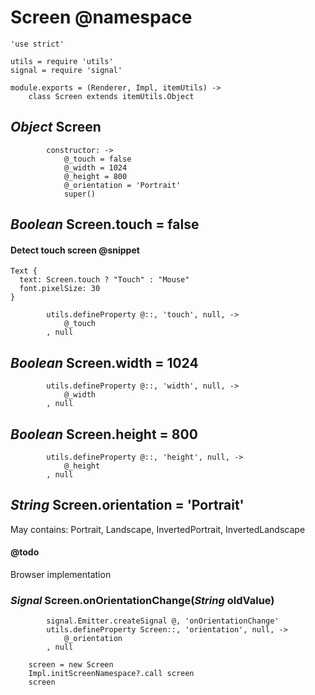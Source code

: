 Screen @namespace
======

	'use strict'

	utils = require 'utils'
	signal = require 'signal'

	module.exports = (Renderer, Impl, itemUtils) ->
		class Screen extends itemUtils.Object

*Object* Screen
---------------

			constructor: ->
				@_touch = false
				@_width = 1024
				@_height = 800
				@_orientation = 'Portrait'
				super()

*Boolean* Screen.touch = false
------------------------------

#### Detect touch screen @snippet

```style
Text {
  text: Screen.touch ? "Touch" : "Mouse"
  font.pixelSize: 30
}
```

			utils.defineProperty @::, 'touch', null, ->
				@_touch
			, null

*Boolean* Screen.width = 1024
-----------------------------

			utils.defineProperty @::, 'width', null, ->
				@_width
			, null

*Boolean* Screen.height = 800
-----------------------------

			utils.defineProperty @::, 'height', null, ->
				@_height
			, null

*String* Screen.orientation = 'Portrait'
----------------------------------------

May contains: Portrait, Landscape, InvertedPortrait, InvertedLandscape

#### @todo

Browser implementation 

### *Signal* Screen.onOrientationChange(*String* oldValue)

			signal.Emitter.createSignal @, 'onOrientationChange'
			utils.defineProperty Screen::, 'orientation', null, ->
				@_orientation
			, null

		screen = new Screen
		Impl.initScreenNamespace?.call screen
		screen
